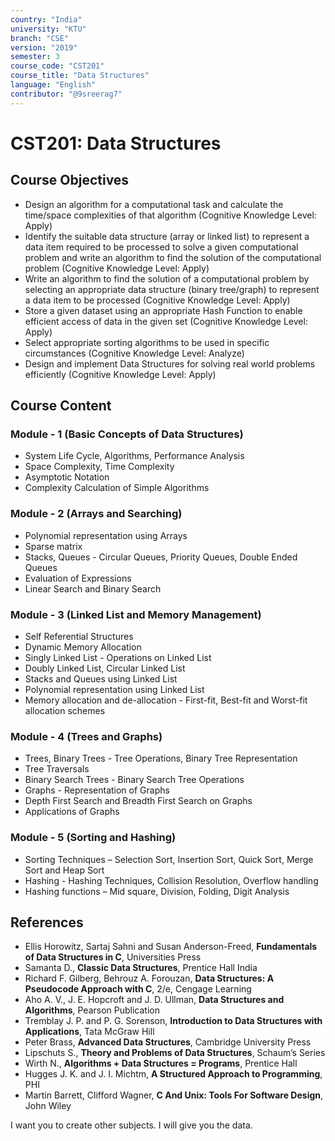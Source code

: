 ```yaml
---
country: "India"
university: "KTU"
branch: "CSE"
version: "2019"
semester: 3
course_code: "CST201"
course_title: "Data Structures"
language: "English"
contributor: "@9sreerag7"
---
```


# CST201: Data Structures

## Course Objectives

* Design an algorithm for a computational task and calculate the time/space complexities of that algorithm (Cognitive Knowledge Level: Apply)  
* Identify the suitable data structure (array or linked list) to represent a data item required to be processed to solve a given computational problem and write an algorithm to find the solution of the computational problem (Cognitive Knowledge Level: Apply)  
* Write an algorithm to find the solution of a computational problem by selecting an appropriate data structure (binary tree/graph) to represent a data item to be processed (Cognitive Knowledge Level: Apply)  
* Store a given dataset using an appropriate Hash Function to enable efficient access of data in the given set (Cognitive Knowledge Level: Apply)  
* Select appropriate sorting algorithms to be used in specific circumstances (Cognitive Knowledge Level: Analyze)  
* Design and implement Data Structures for solving real world problems efficiently (Cognitive Knowledge Level: Apply)

## Course Content

### Module - 1 (Basic Concepts of Data Structures)
* System Life Cycle, Algorithms, Performance Analysis  
* Space Complexity, Time Complexity  
* Asymptotic Notation  
* Complexity Calculation of Simple Algorithms  

### Module - 2 (Arrays and Searching)
* Polynomial representation using Arrays  
* Sparse matrix  
* Stacks, Queues - Circular Queues, Priority Queues, Double Ended Queues  
* Evaluation of Expressions  
* Linear Search and Binary Search  

### Module - 3 (Linked List and Memory Management)
* Self Referential Structures  
* Dynamic Memory Allocation  
* Singly Linked List - Operations on Linked List  
* Doubly Linked List, Circular Linked List  
* Stacks and Queues using Linked List  
* Polynomial representation using Linked List  
* Memory allocation and de-allocation - First-fit, Best-fit and Worst-fit allocation schemes  

### Module - 4 (Trees and Graphs)
* Trees, Binary Trees - Tree Operations, Binary Tree Representation  
* Tree Traversals  
* Binary Search Trees - Binary Search Tree Operations  
* Graphs - Representation of Graphs  
* Depth First Search and Breadth First Search on Graphs  
* Applications of Graphs  

### Module - 5 (Sorting and Hashing)
* Sorting Techniques – Selection Sort, Insertion Sort, Quick Sort, Merge Sort and Heap Sort  
* Hashing - Hashing Techniques, Collision Resolution, Overflow handling  
* Hashing functions – Mid square, Division, Folding, Digit Analysis  

## References

* Ellis Horowitz, Sartaj Sahni and Susan Anderson-Freed, **Fundamentals of Data Structures in C**, Universities Press  
* Samanta D., **Classic Data Structures**, Prentice Hall India  
* Richard F. Gilberg, Behrouz A. Forouzan, **Data Structures: A Pseudocode Approach with C**, 2/e, Cengage Learning  
* Aho A. V., J. E. Hopcroft and J. D. Ullman, **Data Structures and Algorithms**, Pearson Publication  
* Tremblay J. P. and P. G. Sorenson, **Introduction to Data Structures with Applications**, Tata McGraw Hill  
* Peter Brass, **Advanced Data Structures**, Cambridge University Press  
* Lipschuts S., **Theory and Problems of Data Structures**, Schaum’s Series  
* Wirth N., **Algorithms + Data Structures = Programs**, Prentice Hall  
* Hugges J. K. and J. I. Michtm, **A Structured Approach to Programming**, PHI  
* Martin Barrett, Clifford Wagner, **C And Unix: Tools For Software Design**, John Wiley  

I want you to create other subjects.
I will give you the data.
